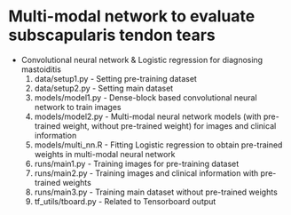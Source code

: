 # Multi-modal network to evaluate subscapularis tendon tears
 - Convolutional neural network & Logistic regression for diagnosing mastoiditis
   1. data/setup1.py       - Setting pre-training dataset
   2. data/setup2.py       - Setting main dataset
   3. models/model1.py     - Dense-block based convolutional neural network to train images
   4. models/model2.py     - Multi-modal neural network models (with pre-trained weight, without pre-trained weight) for images and clinical information
   5. models/multi_nn.R    - Fitting Logistic regression to obtain pre-trained weights in multi-modal neural network
   6. runs/main1.py        - Training images for pre-training dataset 
   7. runs/main2.py        - Training images and clinical information with pre-trained weights
   8. runs/main3.py        - Training main dataset without pre-trained weights
   9. tf_utils/tboard.py   - Related to Tensorboard output
